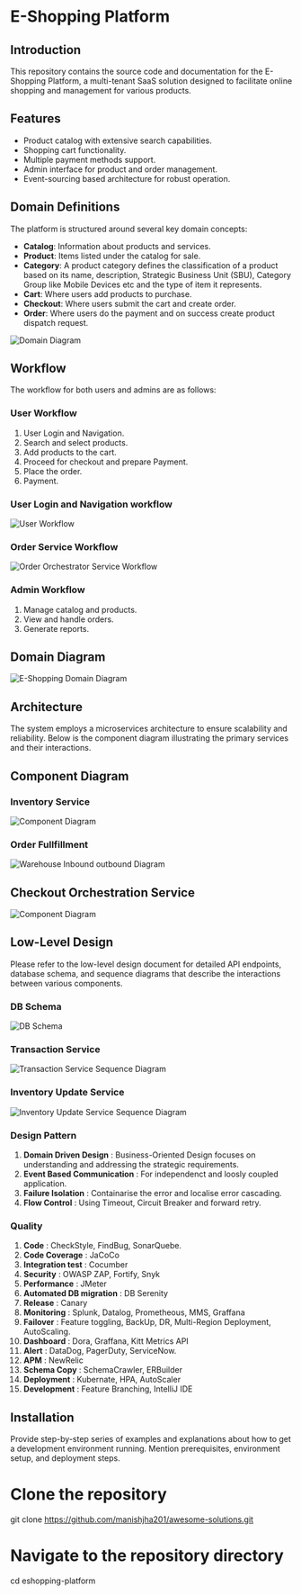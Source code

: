 # E-Shopping Platform

## Introduction
This repository contains the source code and documentation for the E-Shopping Platform, a multi-tenant SaaS solution designed to facilitate online shopping and management for various products.

## Features
- Product catalog with extensive search capabilities.
- Shopping cart functionality.
- Multiple payment methods support.
- Admin interface for product and order management.
- Event-sourcing based architecture for robust operation.

## Domain Definitions
The platform is structured around several key domain concepts:
- **Catalog**: Information about products and services.
- **Product**: Items listed under the catalog for sale.
- **Category**: A product category defines the classification of a product based on its name, description, Strategic Business Unit (SBU), Category Group like Mobile Devices etc and the type of item it represents.
- **Cart**: Where users add products to purchase.
- **Checkout**: Where users submit the cart and create order.
- **Order**: Where users do the payment and on success create product dispatch request.




![Domain Diagram](images/eshopping_domain_diagram.jpg)

## Workflow
The workflow for both users and admins are as follows:

### User Workflow
1. User Login and Navigation.
2. Search and select products.
3. Add products to the cart.
4. Proceed for checkout and prepare Payment.
5. Place the order.
6. Payment.

### User Login and Navigation workflow
![User Workflow](images/eshopping_workflow_diagram.jpg)

### Order Service Workflow
![Order Orchestrator Service Workflow](images/eshopping_order_orchestrator_workflow.jpg)
 
### Admin Workflow
1. Manage catalog and products.
2. View and handle orders.
3. Generate reports.

## Domain Diagram
![E-Shopping Domain Diagram](images/domain_diagram_eshop.jpg)



## Architecture
The system employs a microservices architecture to ensure scalability and reliability. Below is the component diagram illustrating the primary services and their interactions.

## Component Diagram

### Inventory Service
![Component Diagram](images/Eshopping_component_diagram.jpg)

### Order Fullfillment
![Warehouse Inbound outbound Diagram](images/eshopping_order_fullfillment_v2.jpg)


## Checkout Orchestration Service
![Component Diagram](images/Eshopping_container_diagram.jpg)


## Low-Level Design
Please refer to the low-level design document for detailed API endpoints, database schema, and sequence diagrams that describe the interactions between various components.
### DB Schema
![DB Schema](images/eshopping_schema.png)

### Transaction Service
![Transaction Service Sequence Diagram](images/eshopping_transaction_service.jpg)

### Inventory Update Service
![Inventory Update Service Sequence Diagram](images/sequence_diagram.jpeg)

### Design Pattern 
1. **Domain Driven Design** : Business-Oriented Design focuses on understanding and addressing the strategic requirements.
2. **Event Based Communication** : For independenct and loosly coupled application.
3. **Failure Isolation** : Containarise the error and localise error cascading.
4. **Flow Control** : Using Timeout, Circuit Breaker and forward retry.

### Quality
1. **Code** : CheckStyle, FindBug, SonarQuebe.
2. **Code Coverage** : JaCoCo
3. **Integration test** : Cocumber
4. **Security** : OWASP ZAP, Fortify, Snyk
5. **Performance** : JMeter
6. **Automated DB migration** : DB Serenity
7. **Release** : Canary
8. **Monitoring** : Splunk, Datalog, Prometheous, MMS, Graffana
9. **Failover** : Feature toggling, BackUp, DR, Multi-Region Deployment, AutoScaling.
10. **Dashboard** : Dora, Graffana, Kitt Metrics API
11. **Alert** : DataDog, PagerDuty, ServiceNow.
12. **APM** : NewRelic
13. **Schema Copy** : SchemaCrawler, ERBuilder
14. **Deployment** : Kubernate, HPA, AutoScaler
15. **Development** : Feature Branching, IntelliJ IDE 

## Installation
Provide step-by-step series of examples and explanations about how to get a development environment running. Mention prerequisites, environment setup, and deployment steps.

# Clone the repository
git clone https://github.com/manishjha201/awesome-solutions.git 

# Navigate to the repository directory
cd eshopping-platform

